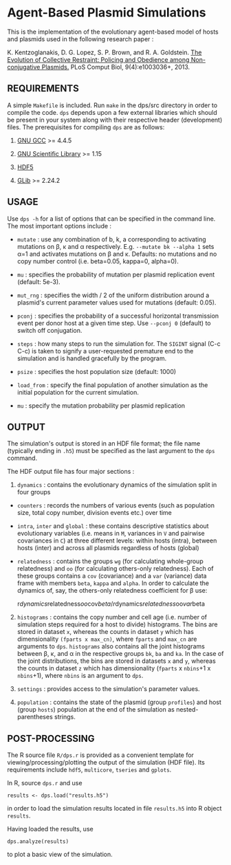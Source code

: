 Agent-Based Plasmid Simulations
===============================

This is the implementation of the evolutionary agent-based model of
hosts and plasmids used in the following research paper :

K. Kentzoglanakis, D. G. Lopez, S. P. Brown, and R. A. Goldstein. [The
Evolution of Collective Restraint: Policing and Obedience among
Non-conjugative
Plasmids.](http://dx.plos.org/10.1371/journal.pcbi.1003036) PLoS
Comput Biol, 9(4):e1003036+, 2013.



## REQUIREMENTS

A simple `Makefile` is included. Run `make` in the dps/src directory in
order to compile the code. `dps` depends upon a few external libraries
which should be present in your system along with their respective
header (development) files. The prerequisites for compiling `dps` are
as follows:

1. [GNU GCC](http://gcc.gnu.org) >= 4.4.5

2. [GNU Scientific Library](http://www.gnu.org/software/gsl) >= 1.15

3. [HDF5](http://www.hdfgroup.org/HDF5) 

4. [GLib](https://developer.gnome.org/glib/) >= 2.24.2



## USAGE

Use `dps -h` for a list of options that can be specified in the
command line. The most important options include :

* `mutate` : use any combination of b, k, a corresponding to
activating mutations on β, κ and α respectively. E.g. `--mutate bk
--alpha 1` sets α=1 and activates mutations on β and κ. Defaults: no
mutations and no copy number control (i.e. beta=0.05, kappa=0,
alpha=0).

* `mu` : specifies the probability of mutation per plasmid replication
      event (default: 5e-3).

* `mut_rng` : specifies the width / 2 of the uniform distribution
        around a plasmid's current parameter values used for mutations
        (default: 0.05).

* `pconj` : specifies the probability of a successful horizontal
      transmission event per donor host at a given time step. Use
      `--pconj 0` (default) to switch off conjugation.

* `steps` : how many steps to run the simulation for. The `SIGINT`
      signal (C-c C-c) is taken to signify a user-requested premature
      end to the simulation and is handled gracefully by the program.

* `psize` : specifies the host population size (default: 1000)

* `load_from` : specify the final population of another simulation as
     the initial population for the current simulation.

* `mu` : specify the mutation probability per plasmid replication



## OUTPUT


The simulation's output is stored in an HDF file format; the file name
(typically ending in `.h5`) must be specified as the last argument to
the `dps` command.

The HDF output file has four major sections :

1. `dynamics` : contains the evolutionary dynamics of the simulation
split in four groups

* `counters` : records the numbers of various events (such as
      population size, total copy number, division events etc.) over
      time

	
* `intra`, `inter` and `global` : these contains descriptive
      statistics about evolutionary variables (i.e. means in `M`,
      variances in `V` and pairwise covariances in `C`) at three
      different levels: within hosts (intra), between hosts (inter)
      and across all plasmids regardless of hosts (global)

* `relatedness` : contains the groups `wg` (for calculating
  whole-group relatedness) and `oo` (for calculating others-only
  relatedness). Each of these groups contains a `cov` (covariance) and
  a `var` (variance) data frame with members `beta`, `kappa` and
  `alpha`. In order to calculate the dynamics of, say, the others-only
  relatedness coefficient for β use:

    r$dynamics$relatedness$oo$cov$beta / r$dynamics$relatedness$oo$var$beta

2. `histograms` : contains the copy number and cell age (i.e. number
of simulation steps required for a host to divide) histograms. The
bins are stored in dataset `x`, whereas the counts in dataset `y`
which has dimensionality `(fparts x max_cn)`, where `fparts` and
`max_cn` are arguments to `dps`. `histograms` also contains all the
joint histograms between β, κ, and α in the respective groups `bk`,
`ba` and `ka`. In the case of the joint distributions, the bins are
stored in datasets `x` and `y`, whereas the counts in dataset `z`
which has dimensionality (`fparts` x `nbins`+1 x `nbins`+1), where
`nbins` is an argument to `dps`.

3. `settings` : provides access to the simulation's parameter values. 

4. `population` : contains the state of the plasmid (group `profiles`)
and host (group `hosts`) population at the end of the simulation as
nested-parentheses strings.




## POST-PROCESSING

The R source file `R/dps.r` is provided as a convenient template for
viewing/processing/plotting the output of the simulation (HDF
file). Its requirements include `hdf5`, `multicore`, `tseries` and
`gplots`.

In R, source `dps.r` and use

    results <- dps.load("results.h5")

in order to load the simulation results located in file `results.h5`
into R object `results`. 

Having loaded the results, use

    dps.analyze(results)

to plot a basic view of the simulation. 

